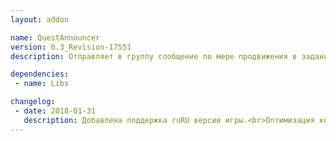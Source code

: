 ```yaml
---
layout: addon

name: QuestAnnouncer
version: 0.3_Revision-17551
description: Отправляет в группу сообщение по мере продвижения в задании. 

dependencies:
 - name: Libs

changelog:
 - date: 2018-01-31
   description: Добавлена поддержка ruRU версии игры.<br>Оптимизация кода.<br>Исправление ошибок.
---
```

